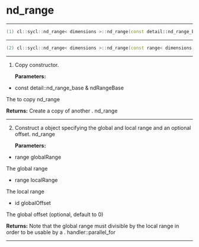 # nd_range

---

```cpp
(1) cl::sycl::nd_range< dimensions >::nd_range(const detail::nd_range_base &ndRangeBase)
```

---

```cpp
(2) cl::sycl::nd_range< dimensions >::nd_range(const range< dimensions > globalRange, const range< dimensions > localRange, const id< dimensions > globalOffset=id< dimensions >())
```

---

1. Copy constructor. 

   **Parameters:**

  * const detail::nd_range_base & ndRangeBase

   The  to copy nd_range

   **Returns:** Create a copy of another . nd_range

---

2. Construct a  object specifying the global and local range and an optional offset. nd_range

   **Parameters:**

  * range globalRange

   The global range

  * range localRange

   The local range

  * id globalOffset

   The global offset (optional, default to 0) 

   **Returns:** Note that the global range must divisible by the local range in order to be usable by a . handler::parallel_for

---

